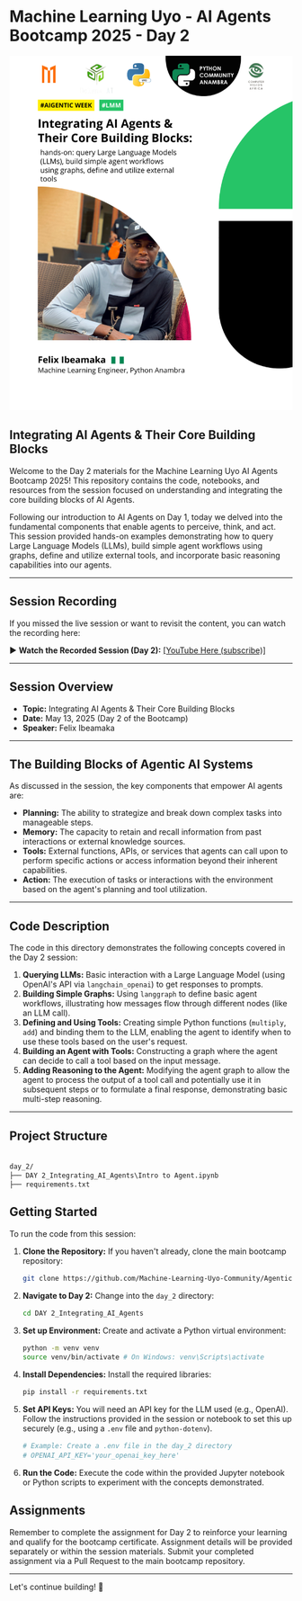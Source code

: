 # Machine Learning Uyo - AI Agents Bootcamp 2025 - Day 2
![Speaker Flyer](speaker_2.png)


## Integrating AI Agents & Their Core Building Blocks

Welcome to the Day 2 materials for the Machine Learning Uyo AI Agents Bootcamp 2025! This repository contains the code, notebooks, and resources from the session focused on understanding and integrating the core building blocks of AI Agents.

Following our introduction to AI Agents on Day 1, today we delved into the fundamental components that enable agents to perceive, think, and act. This session provided hands-on examples demonstrating how to query Large Language Models (LLMs), build simple agent workflows using graphs, define and utilize external tools, and incorporate basic reasoning capabilities into our agents.

---

## Session Recording

If you missed the live session or want to revisit the content, you can watch the recording here:

▶️ **Watch the Recorded Session (Day 2):** [\[YouTube  Here (subscribe)\]](https://youtu.be/ghPvbEXqoaE)

---

## Session Overview

* **Topic:** Integrating AI Agents & Their Core Building Blocks
* **Date:** May 13, 2025 (Day 2 of the Bootcamp)
* **Speaker:** Felix Ibeamaka

---

## The Building Blocks of Agentic AI Systems

As discussed in the session, the key components that empower AI agents are:

* **Planning:** The ability to strategize and break down complex tasks into manageable steps.
* **Memory:** The capacity to retain and recall information from past interactions or external knowledge sources.
* **Tools:** External functions, APIs, or services that agents can call upon to perform specific actions or access information beyond their inherent capabilities.
* **Action:** The execution of tasks or interactions with the environment based on the agent's planning and tool utilization.

---

## Code Description

The code in this directory demonstrates the following concepts covered in the Day 2 session:

1.  **Querying LLMs:** Basic interaction with a Large Language Model (using OpenAI's API via `langchain_openai`) to get responses to prompts.
2.  **Building Simple Graphs:** Using `langgraph` to define basic agent workflows, illustrating how messages flow through different nodes (like an LLM call).
3.  **Defining and Using Tools:** Creating simple Python functions (`multiply`, `add`) and binding them to the LLM, enabling the agent to identify when to use these tools based on the user's request.
4.  **Building an Agent with Tools:** Constructing a graph where the agent can decide to call a tool based on the input message.
5.  **Adding Reasoning to the Agent:** Modifying the agent graph to allow the agent to process the output of a tool call and potentially use it in subsequent steps or to formulate a final response, demonstrating basic multi-step reasoning.

---

## Project Structure
```

day_2/
├── DAY 2_Integrating_AI_Agents\Intro to Agent.ipynb 
├── requirements.txt                                  

```
## Getting Started

To run the code from this session:

1.  **Clone the Repository:** If you haven't already, clone the main bootcamp repository:
    ```bash
    git clone https://github.com/Machine-Learning-Uyo-Community/Agentic-AI-Week.git
    ```
2.  **Navigate to Day 2:** Change into the `day_2` directory:
    ```bash
    cd DAY 2_Integrating_AI_Agents
    ```
3.  **Set up Environment:** Create and activate a Python virtual environment:
    ```bash
    python -m venv venv
    source venv/bin/activate # On Windows: venv\Scripts\activate
    ```
4.  **Install Dependencies:** Install the required libraries:
    ```bash
    pip install -r requirements.txt
    ```
5.  **Set API Keys:** You will need an API key for the LLM used (e.g., OpenAI). Follow the instructions provided in the session or notebook to set this up securely (e.g., using a `.env` file and `python-dotenv`).
    ```bash
    # Example: Create a .env file in the day_2 directory
    # OPENAI_API_KEY='your_openai_key_here'
    ```
6.  **Run the Code:** Execute the code within the provided Jupyter notebook or Python scripts to experiment with the concepts demonstrated.



## Assignments

Remember to complete the assignment for Day 2 to reinforce your learning and qualify for the bootcamp certificate. Assignment details will be provided separately or within the session materials. Submit your completed assignment via a Pull Request to the main bootcamp repository.

---

Let's continue building! 🚀
